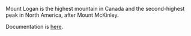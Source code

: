 Mount Logan is the highest mountain in Canada and the second-highest peak in North America, after Mount McKinley.

Documentation is [here](http://rubydoc.info/github/birarda/logan/).